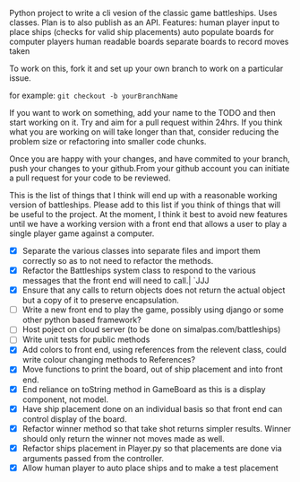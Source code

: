 Python project to write a cli vesion of the classic game battleships. Uses classes. Plan is to also publish as an API.
Features:
  human player input to place ships (checks for valid ship placements)
  auto populate boards for computer players
  human readable boards
  separate boards to record moves taken

To work on this, fork it and set up your own branch to work on a particular issue. 

for example:
`git checkout -b yourBranchName`

If you want to work on something, add your name to the TODO and then start working on it. Try and aim for a pull request within 24hrs. If you think what you are working on will take longer than that, consider reducing the problem size or refactoring into smaller code chunks.

Once you are happy with your changes, and have commited to your branch, push your changes to your github.From your github account you can initiate a pull request for your code to be reviewed.

This is the list of things that I think will end up with a reasonable working version of battleships. Please add to this list if you think of things that will be useful to the project. At the moment, I think it best to avoid new features until we have a working version with a front end that allows a user to play a single player game against a computer.

- [x] Separate the various classes into separate files and import them correctly so as to not need to refactor the methods.
- [x] Refactor the Battleships system class to respond to the various messages that the front end will need to call.| `JJJ
- [x] Ensure that any calls to return objects does not return the actual object but a copy of it to preserve encapsulation.
- [ ] Write a new front end to play the game, possibly using django or some other python based framework?
- [ ] Host poject on cloud server (to be done on simalpas.com/battleships)
- [ ] Write unit tests for public methods
- [x] Add colors to front end, using references from the relevent class, could write colour changing methods to References?
- [x] Move functions to print the board, out of ship placement and into front end.
- [x] End reliance on toString method in GameBoard as this is a display component, not model.
- [x] Have ship placement done on an individual basis so that front end can control display of the board.
- [x] Refactor winner method so that take shot returns simpler results. Winner should only return the winner not moves made as well.
- [x] Refactor ships placement in Player.py so that placements are done via arguments passed from the controller.
- [x] Allow human player to auto place ships and to make a test placement